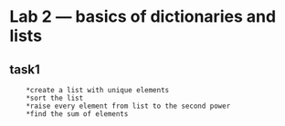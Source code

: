 # Lab 2 — basics of dictionaries and lists 
  ## task1 
        *create a list with unique elements
        *sort the list
        *raise every element from list to the second power 
        *find the sum of elements
  
